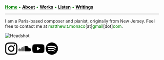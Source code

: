 <a href="/" style="color: green">**Home**</a> <a style="color: green"> • </a> <a href="/about" style="color: black">**About**</a> <a style="color: green"> • </a> <a href="/works" style="color: black">**Works**</a> <a style="color: green"> • </a> <a href="/listen" style="color: black">**Listen**</a> <a style="color: green"> • </a> <a href="/writings" style="color: black">**Writings**</a>

***

I am a Paris-based composer and pianist, originally from New Jersey. Feel free to contact me at <a style="color: green">matthew.t.monaco</a>[at]<a style="color: green">gmail</a>[dot]<a style="color: green">com</a>.

![Headshot](IMG_9929_0.jpg)

<img src="instagram.png" alt="Alt Text" style="width:8%; height:auto;"> <img src="soundcloud.png" alt="Alt Text" style="width:8%; height:auto;"> <img src="youtube.png" alt="Alt Text" style="width:8%; height:auto;"> <img src="spotify.png" alt="Alt Text" style="width:8%; height:auto;">
